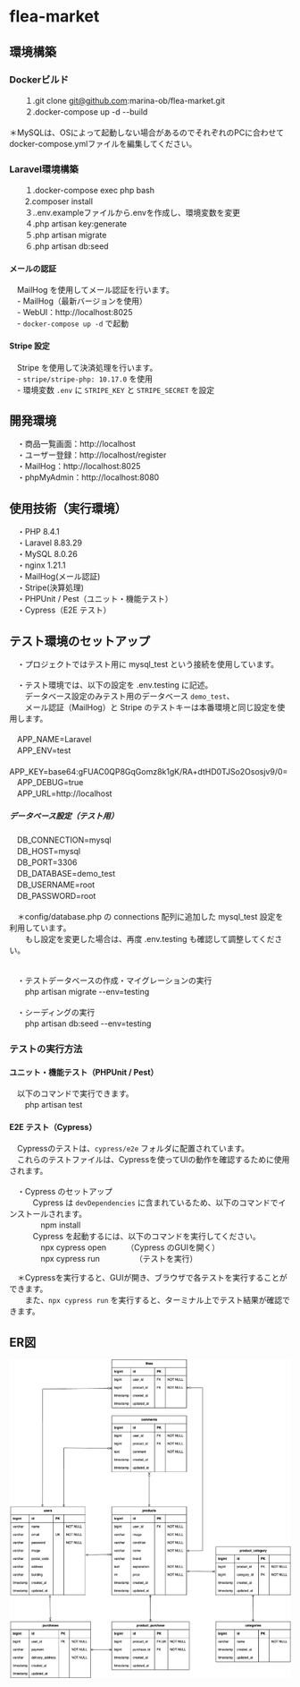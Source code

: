 # flea-market
## 環境構築
### Dockerビルド
　　１.git clone git@github.com:marina-ob/flea-market.git\
　　２.docker-compose up -d --build\
  \
 ＊MySQLは、OSによって起動しない場合があるのでそれぞれのPCに合わせてdocker-compose.ymlファイルを編集してください。
### Laravel環境構築
　　１.docker-compose exec php bash\
　　2.composer install\
　　３..env.exampleファイルから.envを作成し、環境変数を変更\
　　４.php artisan key:generate\
　　５.php artisan migrate\
　　６.php artisan db:seed

#### メールの認証
　MailHog を使用してメール認証を行います。\
　- MailHog（最新バージョンを使用）\
　- WebUI：http://localhost:8025 \
　- `docker-compose up -d` で起動

#### Stripe 設定
　Stripe を使用して決済処理を行います。\
　- `stripe/stripe-php: 10.17.0` を使用\
　- 環境変数 `.env` に `STRIPE_KEY` と `STRIPE_SECRET` を設定


## 開発環境  
  
　・商品一覧画面：http://localhost \
　・ユーザー登録：http://localhost/register \
　・MailHog：http://localhost:8025 \
　・phpMyAdmin：http://localhost:8080
  
## 使用技術（実行環境）  
  
　・PHP 8.4.1\
　・Laravel 8.83.29\
　・MySQL 8.0.26\
　・nginx 1.21.1\
　・MailHog(メール認証)\
　・Stripe(決算処理)\
　・PHPUnit / Pest（ユニット・機能テスト）\
　・Cypress（E2E テスト）

 ## テスト環境のセットアップ
 
　・プロジェクトではテスト用に mysql_test という接続を使用しています。\
\
　・テスト環境では、以下の設定を .env.testing に記述。\
　　データベース設定のみテスト用のデータベース `demo_test`、\
　　メール認証（MailHog）と Stripe のテストキーは本番環境と同じ設定を使用します。  
\
　APP_NAME=Laravel\
　APP_ENV=test\
　APP_KEY=base64:gFUAC0QP8GqGomz8k1gK/RA+dtHD0TJSo2Ososjv9/0=\
　APP_DEBUG=true\
　APP_URL=http://localhost

##### データベース設定（テスト用）
　DB_CONNECTION=mysql\
　DB_HOST=mysql\
　DB_PORT=3306\
　DB_DATABASE=demo_test\
　DB_USERNAME=root\
　DB_PASSWORD=root\
\
　＊config/database.php の connections 配列に追加した mysql_test 設定を利用しています。\
 　　もし設定を変更した場合は、再度 .env.testing も確認して調整してください。\
\
\
　・テストデータベースの作成・マイグレーションの実行\
　　php artisan migrate --env=testing\
\
　・シーディングの実行\
　　php artisan db:seed --env=testing

### テストの実行方法
#### ユニット・機能テスト（PHPUnit / Pest）
　以下のコマンドで実行できます。\
　　php artisan test

#### E2E テスト（Cypress）
　Cypressのテストは、`cypress/e2e` フォルダに配置されています。\
　これらのテストファイルは、Cypressを使ってUIの動作を確認するために使用されます。\
\
　・Cypress のセットアップ\
　　　Cypress は `devDependencies` に含まれているため、以下のコマンドでインストールされます。\
　　　　npm install
\
　　　Cypress を起動するには、以下のコマンドを実行してください。\
　　　　npx cypress open   　　 （Cypress のGUIを開く）\
　　　　npx cypress run　　　　　（テストを実行）

　＊Cypressを実行すると、GUIが開き、ブラウザで各テストを実行することができます。\
　　また、`npx cypress run` を実行すると、ターミナル上でテスト結果が確認できます。

## ER図

![ER図](src/resources/docs/er.drawio.png)

